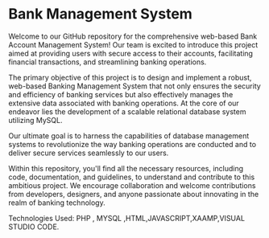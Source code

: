 # Bank Management System
Welcome to our GitHub repository for the comprehensive web-based Bank Account Management System! Our team is excited to introduce this project aimed at providing users with secure access to their accounts, facilitating financial transactions, and streamlining banking operations.

The primary objective of this project is to design and implement a robust, web-based Banking Management System that not only ensures the security and efficiency of banking services but also effectively manages the extensive data associated with banking operations. At the core of our endeavor lies the development of a scalable relational database system utilizing MySQL.

Our ultimate goal is to harness the capabilities of database management systems to revolutionize the way banking operations are conducted and to deliver secure services seamlessly to our users.

Within this repository, you'll find all the necessary resources, including code, documentation, and guidelines, to understand and contribute to this ambitious project. We encourage collaboration and welcome contributions from developers, designers, and anyone passionate about innovating in the realm of banking technology.

Technologies Used: PHP , MYSQL ,HTML,JAVASCRIPT,XAAMP,VISUAL STUDIO CODE.
